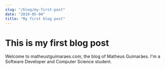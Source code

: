 ```yaml
---
slug: "/blog/my-first-post"
date: "2019-05-04"
title: "My first blog post"
---
```


# This is my first blog post

Welcome to matheustguimaraes.com, the blog of Matheus Guimarães. I'm a Software Developer and Computer Science student.

